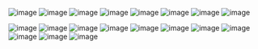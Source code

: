 ![image](https://64.media.tumblr.com/040f65084a275e88c79cf3ba5a4a6c25/1efb4a597db07ff3-ee/s1280x1920/bafa61fd74cc6ea2c0d0bdcb3b998e4db1f5da91.pnj)
![image](https://64.media.tumblr.com/32a118e6bc4a6d2c809e2fece8cd2bac/494a81bcf21fbe47-2c/s1280x1920/05feeec8d8449846c1620d4e05eb386fe3ad23a2.pnj)
![image](https://64.media.tumblr.com/244382f4f10f8119b6ee44e3c0707c31/57ea133d8765bcb3-3d/s250x400/d3274808d28e4a1be4718bd87eab12461a090f5c.gifv) ![image](https://64.media.tumblr.com/abbb0ae24ea26cc51351359e8e601bca/57ea133d8765bcb3-06/s250x400/04bb2c969577009c2516fc8940c5fa4ba33f2329.gifv) ![image](https://64.media.tumblr.com/65ad5f0e373bb2c535abb5d77b726504/27fd15063e81f2e1-10/s250x400/60c2156e91f7bfdd1ddaaa886549f1c02b7ab9a7.gifv) ![image](https://i.imgur.com/KaYSHbx.gif) ![image](https://64.media.tumblr.com/747fb30e2773c56a5c82d88938889e99/b3e2a120a5f9ff9e-89/s250x400/ef3c39b78eac338db23d7f70cda9c0b900cd1b0a.gifv) ![image](https://64.media.tumblr.com/a6fb8e2098263fbb2f1fd35fc7d67227/b3e2a120a5f9ff9e-09/s250x400/252e8fd9e3e9fd8cf3c11a31bb595954640c01f6.gifv)

![image](https://images-wixmp-ed30a86b8c4ca887773594c2.wixmp.com/f/154a210e-d0aa-4a54-92dc-ba074eeafda8/dc59fc8-d12a1f65-8d42-4ab6-ac81-08f4a2ac47a6.gif?token=eyJ0eXAiOiJKV1QiLCJhbGciOiJIUzI1NiJ9.eyJzdWIiOiJ1cm46YXBwOjdlMGQxODg5ODIyNjQzNzNhNWYwZDQxNWVhMGQyNmUwIiwiaXNzIjoidXJuOmFwcDo3ZTBkMTg4OTgyMjY0MzczYTVmMGQ0MTVlYTBkMjZlMCIsIm9iaiI6W1t7InBhdGgiOiJcL2ZcLzE1NGEyMTBlLWQwYWEtNGE1NC05MmRjLWJhMDc0ZWVhZmRhOFwvZGM1OWZjOC1kMTJhMWY2NS04ZDQyLTRhYjYtYWM4MS0wOGY0YTJhYzQ3YTYuZ2lmIn1dXSwiYXVkIjpbInVybjpzZXJ2aWNlOmZpbGUuZG93bmxvYWQiXX0.I7e0JQNs1abwYxUdPR82fOgrG_iOWXQc98MwaAAfMdI)
![image](https://images-wixmp-ed30a86b8c4ca887773594c2.wixmp.com/f/8a09be93-97f3-4bf6-98b5-9f1d2e0386f3/d65hy3v-cf77f02c-efc8-40ee-9e93-a125564e1797.gif?token=eyJ0eXAiOiJKV1QiLCJhbGciOiJIUzI1NiJ9.eyJzdWIiOiJ1cm46YXBwOjdlMGQxODg5ODIyNjQzNzNhNWYwZDQxNWVhMGQyNmUwIiwiaXNzIjoidXJuOmFwcDo3ZTBkMTg4OTgyMjY0MzczYTVmMGQ0MTVlYTBkMjZlMCIsIm9iaiI6W1t7InBhdGgiOiJcL2ZcLzhhMDliZTkzLTk3ZjMtNGJmNi05OGI1LTlmMWQyZTAzODZmM1wvZDY1aHkzdi1jZjc3ZjAyYy1lZmM4LTQwZWUtOWU5My1hMTI1NTY0ZTE3OTcuZ2lmIn1dXSwiYXVkIjpbInVybjpzZXJ2aWNlOmZpbGUuZG93bmxvYWQiXX0.2cszs0YEqid6FNRmlU15VYh4-gcAihsqSz5iKCSRivo) ![image](https://64.media.tumblr.com/9b02a729bb2151bb023d7e45b889451f/7a5d8c625d8a6b47-fe/s100x200/58c91bc8c8d93cf2f90cd21b513474e7fcb01539.gifv) ![image](https://64.media.tumblr.com/8fb48e8ad5aef77efef9a3ab42b96242/7a5d8c625d8a6b47-7a/s100x200/198ac6c283b12d3fd62e54609182e1ac70e4f4f7.gifv) ![image](https://images-wixmp-ed30a86b8c4ca887773594c2.wixmp.com/f/8a09be93-97f3-4bf6-98b5-9f1d2e0386f3/d6o16b1-039929a0-f5ac-4290-b3c8-40c828490f4c.gif?token=eyJ0eXAiOiJKV1QiLCJhbGciOiJIUzI1NiJ9.eyJzdWIiOiJ1cm46YXBwOjdlMGQxODg5ODIyNjQzNzNhNWYwZDQxNWVhMGQyNmUwIiwiaXNzIjoidXJuOmFwcDo3ZTBkMTg4OTgyMjY0MzczYTVmMGQ0MTVlYTBkMjZlMCIsIm9iaiI6W1t7InBhdGgiOiJcL2ZcLzhhMDliZTkzLTk3ZjMtNGJmNi05OGI1LTlmMWQyZTAzODZmM1wvZDZvMTZiMS0wMzk5MjlhMC1mNWFjLTQyOTAtYjNjOC00MGM4Mjg0OTBmNGMuZ2lmIn1dXSwiYXVkIjpbInVybjpzZXJ2aWNlOmZpbGUuZG93bmxvYWQiXX0.nQm60UDlbPf4wgAG-waI1q9AwmNeQCrnj6tJ-3y8pSs) ![image](https://64.media.tumblr.com/c61fa8c556e8052887fa97122d3834d9/d9f33559b7d76b91-f2/s100x200/e9637adfa1fc0c4573d6f09c889e81fe288bf446.gif) ![image](https://64.media.tumblr.com/447c9967884b369047a0df9bd1b390c9/tumblr_pwtcyvr4Kh1xbgu08o1_100.pnj) ![image](https://64.media.tumblr.com/f79e68e4548786c1395dcba27ef1c36a/tumblr_pwtcyvr4Kh1xbgu08o2_100.pnj) ![image](https://64.media.tumblr.com/8ef6d8e6c69c6965ac635fe9293d7d64/1a6c89cf5b056690-55/s100x200/4a38ca1e2b0df1f5e9d747248edf57aaf87678ac.gifv) ![image](https://64.media.tumblr.com/0246925998921b9f6bd062b896fdcb79/1a6c89cf5b056690-e1/s100x200/4293141122ad1139ab7cb5d28c8c788e5c6b022c.pnj) ![image](https://64.media.tumblr.com/786ba80307c24de2bc726678402376a6/c85329be8e2d5b80-c4/s100x200/c73e9f6f2e0e367e61643f1ff8d015d2b6156bb3.pnj)
